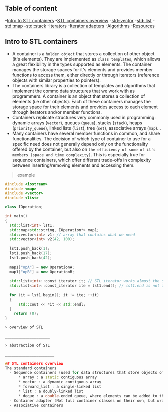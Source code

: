 ## Table of content
-[Intro to STL containers](#intro-to-stl-containers)
-[STL containers overview](#stl-containers-overview)
-[std::vector](#std::vector)
-[std::list](#std::list)
-[std::map](#std::map)
-[std::stack](#std::stack)
-[Iterators](#iterators)
-[Iterator adapters](#iterator-adapeters)
-[Algorithms](#algorithm)
-[Resources](#resources)

## Intro to STL containers

- A container is a `holder object` that stores a collection of other object (it's elements). They are implemented as `class templates`, which allows a great flexibility in the types supported as elements. The container manages the storage spaces for it's elements and provides member functions to access them, either directly or through iterators (reference objects with similar properties to pointers).
- The containers library is a collection of templates and algorithms that implement the commo data structures that we work with as programmers. A container is an object that stores a collection of elements (i.e other objects). Each of these containers manages the storage space for their elements and provides access to each element through iterators and/or member functions.
- Containers replicate structures very commonly used in programming: dynamic arrays (`vector`), queues (`queue`), stacks (`stack`), heaps (`priority_queue`), linked lists (`list`), tree (`set`), associative arrays (`map`)...
- Many containers have several member functions in common, and share functionalities. The decision of which type of container to use for a specific need does not generally depend only on the functionality offered by the container, but also on `the efficiency of some of it's members (space and time complexity)`. This is especially true for sequence containers, which offer different trade-offs in complexity between inserting/removing elements and accessing them.

> example

```C++
#include <iostream>
#include <map>
#include <vector>
#include <list>

class IOperation;

int main()
{
  std::list<int> lst1;
  std::map<std::string, IOperation*> map1;
  std::vector<int> v1; // array that contains what we need
  std::vector<int> v2(42, 100);
  
  lst1.push_back(1);
  lst1.push_back(17);
  lst1.push_back(42);
  
  map1["opA"] = new OperationA;
  map1["opB"] = new OperationB;
  
  std::list<int>::const_iterator it; // STL iterator works almost the same way as a pointer
  std::list<int>::const_iterator ite = lst1.end(); // lst1.end is not the last element. It's value that we can compare to that means we are over the last element
  
  for (it = lst1.begin(); it != ite; ++it)
  {
      std::cout << *it << std::endl;
  }
    return (0);
}

> overview of STL

____________________

> abstraction of STL

______________________

## STL containers overview
The standard containers
  - Sequence containers (used for data structures that store objects of the same type in a linear manner)
      * array : a static contiguous array
      * vector : a dynamic contiguous array
      * forward_list : a single-linked list
      * list : a doubly-linked list
      * deque : a double-ended queue, where elements can be added to the front or back of the queue.
  - Container adapter (Not full container classes on their own, but wrappers around other container types. They encapsulate the underlying container type and limit the user interfaces accordingly.)
  - Associative containers









```
